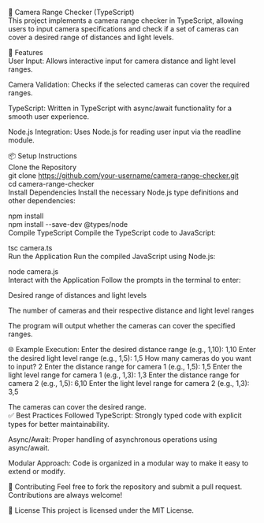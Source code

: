 📸 Camera Range Checker (TypeScript)  
This project implements a camera range checker in TypeScript, allowing users to input camera specifications and check if a set of cameras can cover a desired range of distances and light levels.

🚀 Features  
User Input: Allows interactive input for camera distance and light level ranges.

Camera Validation: Checks if the selected cameras can cover the required ranges.

TypeScript: Written in TypeScript with async/await functionality for a smooth user experience.

Node.js Integration: Uses Node.js for reading user input via the readline module.

📦 Setup Instructions  
Clone the Repository  
git clone https://github.com/your-username/camera-range-checker.git  
cd camera-range-checker  
Install Dependencies Install the necessary Node.js type definitions and other dependencies:

npm install  
npm install --save-dev @types/node  
Compile TypeScript Compile the TypeScript code to JavaScript:

tsc camera.ts  
Run the Application Run the compiled JavaScript using Node.js:

node camera.js  
Interact with the Application Follow the prompts in the terminal to enter:

Desired range of distances and light levels

The number of cameras and their respective distance and light level ranges

The program will output whether the cameras can cover the specified ranges.

🌐 Example Execution:
Enter the desired distance range (e.g., 1,10): 1,10
Enter the desired light level range (e.g., 1,5): 1,5
How many cameras do you want to input? 2
Enter the distance range for camera 1 (e.g., 1,5): 1,5
Enter the light level range for camera 1 (e.g., 1,3): 1,3
Enter the distance range for camera 2 (e.g., 1,5): 6,10
Enter the light level range for camera 2 (e.g., 1,3): 3,5

The cameras can cover the desired range.  
✅ Best Practices Followed
TypeScript: Strongly typed code with explicit types for better maintainability.

Async/Await: Proper handling of asynchronous operations using async/await.

Modular Approach: Code is organized in a modular way to make it easy to extend or modify.

🤝 Contributing
Feel free to fork the repository and submit a pull request. Contributions are always welcome!

📝 License
This project is licensed under the MIT License.
